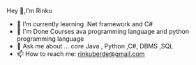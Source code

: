  Hey 👋,I'm Rinku



- 🌱 I’m currently learning .Net framework and C#
- 👯 I'm Done Courses  ava programming language and python programming language  
- 💬 Ask me about ... core Java , Python ,C#, DBMS ,SQL
- 📫 How to reach me: rinkuberde@gmail.com


